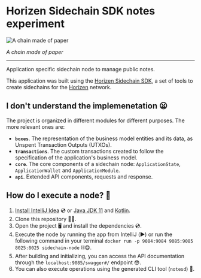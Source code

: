 
# Horizen Sidechain SDK notes experiment

![A chain made of paper](./img/header.jpeg "A chain made of paper")

_A chain made of paper_

---

Application specific sidechain node to manage public notes.

This application was built using the [Horizen Sidechain SDK](https://docs.horizen.io/en/latest/), a set of tools to create sidechains for the [Horizen](https://www.horizen.io) network.

## I don't understand the implemenetation 😦

The project is organized in different modules for different purposes. The more relevant ones are:

- **`boxes`**. The representation of the business model entities and its data, as Unspent Transaction Outputs (UTXOs).
- **`transactions`**. The custom transactions created to follow the specification of the application's business model.
- **`core`**. The core components of a sidechain node: `ApplicationState`, `ApplicationWallet` and `ApplicationModule`.
- **`api`**. Extended API components, requests and response.

## How do I execute a node? 🤯

1. [Install IntelliJ Idea](https://www.jetbrains.com/idea/) 💿 or [Java JDK 11](https://www.oracle.com/java/technologies/downloads/) and [Kotlin](https://kotlinlang.org/docs/getting-started.html).
2. Clone this repository 👭🏻.
3. Open the project 🖥 and install the dependencies 💿.
4. Execute the node by running the app from IntelliJ (▶️) or run the following command in your terminal `docker run -p 9084:9084 9085:9085 8025:8025 sidechain-node` ⛓😋.
5. After building and initializing, you can access the API documentation through the `localhost:9085/swagger#/` endpoint 😳.
6. You can also execute operations using the generated CLI tool (`notesd`) 🥶.